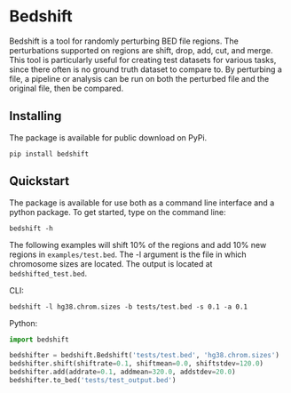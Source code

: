 # Bedshift

Bedshift is a tool for randomly perturbing BED file regions. The perturbations supported on regions are shift, drop, add, cut, and merge. This tool is particularly useful for creating test datasets for various tasks, since there often is no ground truth dataset to compare to. By perturbing a file, a pipeline or analysis can be run on both the perturbed file and the original file, then be compared.

## Installing

The package is available for public download on PyPi.

```
pip install bedshift
```

## Quickstart

The package is available for use both as a command line interface and a python package. To get started, type on the command line:

```
bedshift -h
```

The following examples will shift 10% of the regions and add 10% new regions in `examples/test.bed`. The -l argument is the file in which chromosome sizes are located. The output is located at `bedshifted_test.bed`. 

CLI:

```
bedshift -l hg38.chrom.sizes -b tests/test.bed -s 0.1 -a 0.1
```

Python:

```py
import bedshift

bedshifter = bedshift.Bedshift('tests/test.bed', 'hg38.chrom.sizes')
bedshifter.shift(shiftrate=0.1, shiftmean=0.0, shiftstdev=120.0)
bedshifter.add(addrate=0.1, addmean=320.0, addstdev=20.0)
bedshifter.to_bed('tests/test_output.bed')
```
